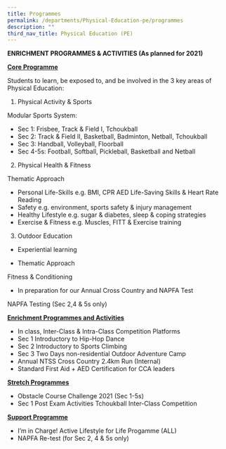 ```yaml
---
title: Programmes
permalink: /departments/Physical-Education-pe/programmes
description: ""
third_nav_title: Physical Education (PE)
---
```

**ENRICHMENT PROGRAMMES & ACTIVITIES (As planned for 2021)**


<u>**Core Programme**</u>

Students to learn, be exposed to, and be involved in the 3 key areas of Physical Education:

1.    Physical Activity & Sports

Modular Sports System:
* Sec 1: Frisbee, Track & Field I, Tchoukball
* Sec 2: Track & Field II, Basketball, Badminton, Netball, Tchoukball
* Sec 3: Handball, Volleyball, Floorball
* Sec 4-5s: Football, Softball, Pickleball, Basketball and Netball

2.    Physical Health & Fitness

Thematic Approach

* Personal Life-Skills e.g. BMI, CPR AED Life-Saving Skills & Heart Rate Reading
* Safety e.g. environment, sports safety & injury management
* Healthy Lifestyle e.g. sugar & diabetes, sleep & coping strategies
* Exercise & Fitness e.g. Muscles, FITT & Exercise training
3.    Outdoor Education

* Experiential learning

* Thematic Approach


Fitness & Conditioning
*  In preparation for our Annual Cross Country and NAPFA Test
 
NAPFA Testing (Sec 2,4 & 5s only)


<u>**Enrichment Programmes and Activities**</u>

* In class, Inter-Class & Intra-Class Competition Platforms
* Sec 1 Introductory to Hip-Hop Dance
* Sec 2 Introductory to Sports Climbing
* Sec 3 Two Days non-residential Outdoor Adventure Camp
* Annual NTSS Cross Country 2.4km Run (Internal)
* Standard First Aid + AED Certification for CCA leaders

<u>**Stretch Programmes**</u>

* Obstacle Course Challenge 2021 (Sec 1-5s)
* Sec 1 Post Exam Activities Tchoukball Inter-Class Competition

<u>**Support Programme**</u>

* I’m in Charge! Active Lifestyle for Life Progamme (ALL)
* NAPFA Re-test (for Sec 2, 4 & 5s only)